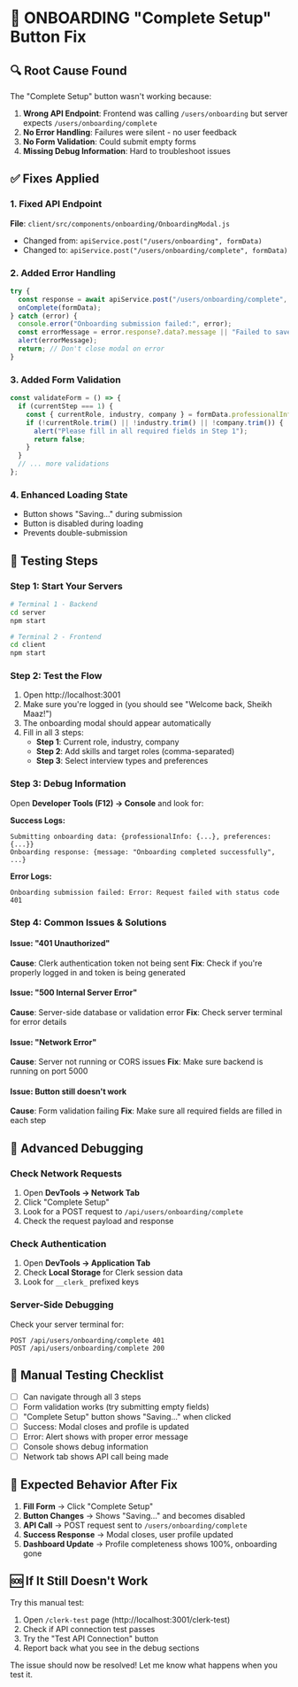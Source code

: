 # 🚨 ONBOARDING "Complete Setup" Button Fix

## 🔍 **Root Cause Found**

The "Complete Setup" button wasn't working because:

1. **Wrong API Endpoint**: Frontend was calling `/users/onboarding` but server expects `/users/onboarding/complete`
2. **No Error Handling**: Failures were silent - no user feedback
3. **No Form Validation**: Could submit empty forms
4. **Missing Debug Information**: Hard to troubleshoot issues

## ✅ **Fixes Applied**

### 1. Fixed API Endpoint
**File**: `client/src/components/onboarding/OnboardingModal.js`
- Changed from: `apiService.post("/users/onboarding", formData)`
- Changed to: `apiService.post("/users/onboarding/complete", formData)`

### 2. Added Error Handling
```javascript
try {
  const response = await apiService.post("/users/onboarding/complete", formData);
  onComplete(formData);
} catch (error) {
  console.error("Onboarding submission failed:", error);
  const errorMessage = error.response?.data?.message || "Failed to save preferences. Please try again.";
  alert(errorMessage);
  return; // Don't close modal on error
}
```

### 3. Added Form Validation
```javascript
const validateForm = () => {
  if (currentStep === 1) {
    const { currentRole, industry, company } = formData.professionalInfo;
    if (!currentRole.trim() || !industry.trim() || !company.trim()) {
      alert("Please fill in all required fields in Step 1");
      return false;
    }
  }
  // ... more validations
};
```

### 4. Enhanced Loading State
- Button shows "Saving..." during submission
- Button is disabled during loading
- Prevents double-submission

## 🧪 **Testing Steps**

### Step 1: Start Your Servers
```bash
# Terminal 1 - Backend
cd server
npm start

# Terminal 2 - Frontend
cd client
npm start
```

### Step 2: Test the Flow
1. Open http://localhost:3001
2. Make sure you're logged in (you should see "Welcome back, Sheikh Maaz!")
3. The onboarding modal should appear automatically
4. Fill in all 3 steps:
   - **Step 1**: Current role, industry, company
   - **Step 2**: Add skills and target roles (comma-separated)
   - **Step 3**: Select interview types and preferences

### Step 3: Debug Information
Open **Developer Tools (F12) → Console** and look for:

**Success Logs:**
```
Submitting onboarding data: {professionalInfo: {...}, preferences: {...}}
Onboarding response: {message: "Onboarding completed successfully", ...}
```

**Error Logs:**
```
Onboarding submission failed: Error: Request failed with status code 401
```

### Step 4: Common Issues & Solutions

#### Issue: "401 Unauthorized"
**Cause**: Clerk authentication token not being sent
**Fix**: Check if you're properly logged in and token is being generated

#### Issue: "500 Internal Server Error"
**Cause**: Server-side database or validation error
**Fix**: Check server terminal for error details

#### Issue: "Network Error"
**Cause**: Server not running or CORS issues
**Fix**: Make sure backend is running on port 5000

#### Issue: Button still doesn't work
**Cause**: Form validation failing
**Fix**: Make sure all required fields are filled in each step

## 🔧 **Advanced Debugging**

### Check Network Requests
1. Open **DevTools → Network Tab**
2. Click "Complete Setup"
3. Look for a POST request to `/api/users/onboarding/complete`
4. Check the request payload and response

### Check Authentication
1. Open **DevTools → Application Tab**
2. Check **Local Storage** for Clerk session data
3. Look for `__clerk_` prefixed keys

### Server-Side Debugging
Check your server terminal for:
```
POST /api/users/onboarding/complete 401
POST /api/users/onboarding/complete 200
```

## 📝 **Manual Testing Checklist**

- [ ] Can navigate through all 3 steps
- [ ] Form validation works (try submitting empty fields)
- [ ] "Complete Setup" button shows "Saving..." when clicked
- [ ] Success: Modal closes and profile is updated
- [ ] Error: Alert shows with proper error message
- [ ] Console shows debug information
- [ ] Network tab shows API call being made

## 🚀 **Expected Behavior After Fix**

1. **Fill Form** → Click "Complete Setup"
2. **Button Changes** → Shows "Saving..." and becomes disabled
3. **API Call** → POST request sent to `/users/onboarding/complete`
4. **Success Response** → Modal closes, user profile updated
5. **Dashboard Update** → Profile completeness shows 100%, onboarding gone

## 🆘 **If It Still Doesn't Work**

Try this manual test:
1. Open `/clerk-test` page (http://localhost:3001/clerk-test)
2. Check if API connection test passes
3. Try the "Test API Connection" button
4. Report back what you see in the debug sections

The issue should now be resolved! Let me know what happens when you test it.
